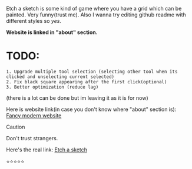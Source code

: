 Etch a sketch is some kind of game where you have a grid which can be painted. Very funny(trust me).
Also I wanna try editing github readme with different styles so _yes_.

**Website is linked in "about" section.**

# TODO:
```
1. Upgrade multiple tool selection (selecting other tool when its clicked and unselecting current selected)
2. Fix black square appearing after the first click(optional)
3. Better optimization (reduce lag)
```
(there is a lot can be done but im leaving it as it is for now)

Here is website link(in case you don't know where "about" section is): [Fancy modern website](https://www.youtube.com/watch?v=dQw4w9WgXcQ&ab_channel=RickAstley)

> [!CAUTION]
> Don't trust strangers.

Here's the real link: [Etch a sketch](https://anubisworkingexperience.github.io/Etch-a-Sketch/)

:star::star::star::star::star:
